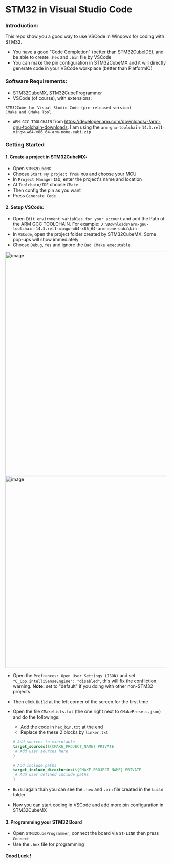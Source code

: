 # STM32 in Visual Studio Code

### Introduction: 

This repo show you a good way to use VSCode in Windows for coding with STM32.
- You have a good "Code Completion" (better than STM32CubeIDE), and be able to create `.hex` and `.bin` file by VSCode
- You can make the pin configuration in STM32CubeMX and it will directly generate code in your VSCode workplace (better than PlatformIO)
### Software Requirements: 

- STM32CubeMX, STM32CubeProgrammer
- VSCode (of course), with extensions: 

```
STM32Cube for Visual Studio Code (pre-released version)
CMake and CMake Tool
```

- `ARM GCC TOOLCHAIN` from https://developer.arm.com/downloads/-/arm-gnu-toolchain-downloads. I am using the `arm-gnu-toolchain-14.3.rel1-mingw-w64-x86_64-arm-none-eabi.zip`

### Getting Started
#### 1. Create a project in STM32CubeMX:

- Open `STM32CubeMX` 
- Choose `Start My project from MCU` and choose your MCU
- In `Project Manager` tab, enter the project's name and location
- At `Toolchain/IDE` choose `CMake`
- Then config the pin as you want
- Press `Generate Code`

#### 2. Setup VSCode:

- Open `Edit enviroment variables for your account` and add the Path of the ARM GCC TOOLCHAIN. For example: `D:\Downloads\arm-gnu-toolchain-14.3.rel1-mingw-w64-x86_64-arm-none-eabi\bin`
- In `VSCode`, open the project folder created by STM32CubeMX. Some pop-ups will show immediately
- Choose `Debug`, `Yes` and ignore the `Bad CMake executable`

<img width="700" alt="image" src="https://github.com/user-attachments/assets/14521847-f4c8-4f51-b245-b81e0a661e70" />

<img width="600" alt="image" src="https://github.com/user-attachments/assets/5b919b3e-e069-4223-b15d-a1bd9f9370b4" />

 - Open the `Prefrences: Open User Settings (JSON)` and set `"C_Cpp.intelliSenseEngine": "disabled"`, this will fix the confliction warning. **Note:** set to "default" if you doing with other non-STM32 projects
 - Then click `Build` at the left corner of the screen for the first time
 - Open the file `CMakelists.txt` (the one right next to `CMakePresets.json`) and do the followings:
   - Add the code in `hex_bin.txt` at the end
   - Replace the these 2 blocks by `linker.txt`
    ```cmake
    # Add sources to executable
    target_sources(${CMAKE_PROJECT_NAME} PRIVATE
     # Add user sources here
    )

    # Add include paths
    target_include_directories(${CMAKE_PROJECT_NAME} PRIVATE
     # Add user defined include paths
    )
    ```
 

- `Build` again than you can see the `.hex` and `.bin` file created in the `build` folder
- Now you can start coding in VSCode and add more pin configuration in STM32CubeMX

#### 3. Programming your STM32 Board

- Open `STM32CubeProgrammer`, connect the board via `ST-LINK` then press `Connect`
- Use the `.hex` file for programming

#### Good Luck !
